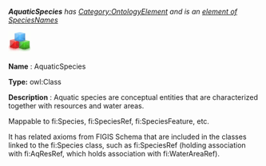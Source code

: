 ___AquaticSpecies__ 
 has
 [Category:OntologyElement](../../Category/OntologyElement "Category:OntologyElement") 
 and is an
 [element of](../../Property/ElementOf "Property:ElementOf") 
[SpeciesNames](../../Submissions/SpeciesNames "Submissions:SpeciesNames")_




  





[![Class](../public/images/thumb/2/27/Class.gif/45px-Class.gif)](../../Image/Class.gif "Class")


__Name__ 
 : AquaticSpecies
 



__Type:__ 
 owl:Class
 



__Description__ 
 : Aquatic species are conceptual entities that are characterized together with resources and water areas.
 



 Mappable to fi:Species, fi:SpeciesRef, fi:SpeciesFeature, etc.
 



 It has related axioms from FIGIS Schema that are included in the classes linked to the fi:Species class, such as fi:SpeciesRef (holding association with fi:AqResRef, which holds association with fi:WaterAreaRef).